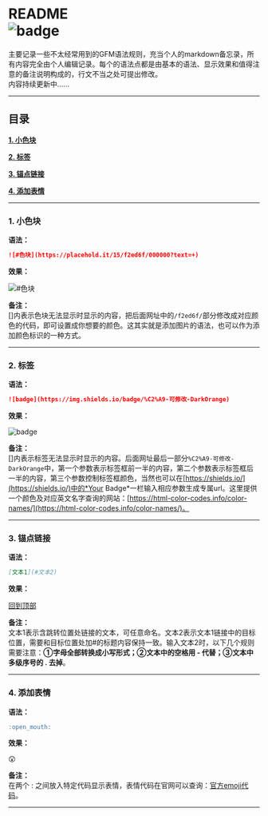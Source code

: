 README  
![badge](https://img.shields.io/badge/%C2%A9-jcyu96-DarkOrange "作者")
====
主要记录一些不太经常用到的GFM语法规则，充当个人的markdown备忘录，所有内容完全由个人编辑记录。每个的语法点都是由基本的语法、显示效果和值得注意的备注说明构成的，行文不当之处可提出修改。  
内容持续更新中......  
***
## 目录  
[**1. 小色块**](#1-小色块)  

[**2. 标签**](#2-标签)  

[**3. 锚点链接**](#3-锚点链接)  

[**4. 添加表情**](#4-添加表情)  

***
### 1. 小色块
**语法：**  
```markdown
![#色块](https://placehold.it/15/f2ed6f/000000?text=+)
```
**效果：**  

![#色块](https://placehold.it/15/f2ed6f/000000?text=+ "颜色标识")  

**备注：**  
[]内表示色块无法显示时显示的内容，把后面网址中的`/f2ed6f/`部分修改成对应颜色的代码，即可设置成你想要的颜色。这其实就是添加图片的语法，也可以作为添加颜色标识的一种方式。
***
### 2. 标签
**语法：**  
```markdown
![badge](https://img.shields.io/badge/%C2%A9-可修改-DarkOrange)
```
**效果：**  

![badge](https://img.shields.io/badge/%C2%A9-可修改-DarkOrange "标签")  

**备注：**  
[]内表示标签无法显示时显示的内容。后面网址最后一部分`%C2%A9-可修改-DarkOrange`中，第一个参数表示标签框前一半的内容，第二个参数表示标签框后一半的内容，第三个参数控制标签框颜色，当然也可以在[https://shields.io/](https://shields.io/)中的*Your Badge*一栏输入相应参数生成专属url。这里提供一个颜色及对应英文名字查询的网站：[https://html-color-codes.info/color-names/](https://html-color-codes.info/color-names/)。
***
### 3. 锚点链接
**语法：**  
```markdown
[文本1](#文本2)
```
**效果：**  

[回到顶部](#readme)

**备注：**  
文本1表示含跳转位置处链接的文本，可任意命名。文本2表示文本1链接中的目标位置，需要和目标位置处加#的标题内容保持一致。输入文本2时，以下几个规则需要注意：**①字母全部转换成小写形式；②文本中的空格用 - 代替；③文本中多级序号的 . 去掉**。
***
### 4. 添加表情
**语法：**  
```markdown
:open_mouth:
```
**效果：**  

:open_mouth:  

**备注：**  
在两个 : 之间放入特定代码显示表情，表情代码在官网可以查询：[官方emoji代码](https://www.webfx.com/tools/emoji-cheat-sheet/)。
***
